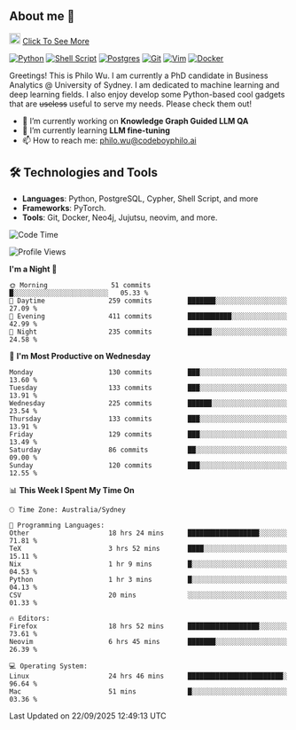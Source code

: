 ## About me 🤗

<a href="#"><img src="https://media.giphy.com/media/hvRJCLFzcasrR4ia7z/giphy.gif" width="20px" height="20px"></a> [Click To See More](https://codeboyphilo.github.io)

[![Python](https://img.shields.io/badge/python-3670A0?style=for-the-badge&logo=python&logoColor=ffdd54)](#)
[![Shell Script](https://img.shields.io/badge/shell_script-%23121011.svg?style=for-the-badge&logo=gnu-bash&logoColor=white)](#)
[![Postgres](https://img.shields.io/badge/postgres-%23316192.svg?style=for-the-badge&logo=postgresql&logoColor=white)](#)
[![Git](https://img.shields.io/badge/git-%23F05033.svg?style=for-the-badge&logo=git&logoColor=white)](#)
[![Vim](https://img.shields.io/badge/VIM-%2311AB00.svg?style=for-the-badge&logo=vim&logoColor=white)](#)
[![Docker](https://img.shields.io/badge/docker-%230db7ed.svg?style=for-the-badge&logo=docker&logoColor=white)](#)

Greetings! This is Philo Wu. I am currently a PhD candidate in Business Analytics \@ University of Sydney. I am dedicated to machine learning and deep learning fields. I also enjoy develop some Python-based cool gadgets that are ~~useless~~ useful to serve my needs. Please check them out!

- 🔭 I’m currently working on **Knowledge Graph Guided LLM QA**
- 🌱 I’m currently learning **LLM fine-tuning**
- 📫 How to reach me: philo.wu@codeboyphilo.ai

## 🛠 Technologies and Tools
- **Languages**: Python, PostgreSQL, Cypher, Shell Script, and more
- **Frameworks**: PyTorch.
- **Tools**: Git, Docker, Neo4j, Jujutsu, neovim, and more.

<!--START_SECTION:waka-->
![Code Time](http://img.shields.io/badge/Code%20Time-1%2C137%20hrs%2037%20mins-blue)

![Profile Views](http://img.shields.io/badge/Profile%20Views-0-blue)

**I'm a Night 🦉** 

```text
🌞 Morning                51 commits          █░░░░░░░░░░░░░░░░░░░░░░░░   05.33 % 
🌆 Daytime                259 commits         ███████░░░░░░░░░░░░░░░░░░   27.09 % 
🌃 Evening                411 commits         ███████████░░░░░░░░░░░░░░   42.99 % 
🌙 Night                  235 commits         ██████░░░░░░░░░░░░░░░░░░░   24.58 % 
```
📅 **I'm Most Productive on Wednesday** 

```text
Monday                   130 commits         ███░░░░░░░░░░░░░░░░░░░░░░   13.60 % 
Tuesday                  133 commits         ███░░░░░░░░░░░░░░░░░░░░░░   13.91 % 
Wednesday                225 commits         ██████░░░░░░░░░░░░░░░░░░░   23.54 % 
Thursday                 133 commits         ███░░░░░░░░░░░░░░░░░░░░░░   13.91 % 
Friday                   129 commits         ███░░░░░░░░░░░░░░░░░░░░░░   13.49 % 
Saturday                 86 commits          ██░░░░░░░░░░░░░░░░░░░░░░░   09.00 % 
Sunday                   120 commits         ███░░░░░░░░░░░░░░░░░░░░░░   12.55 % 
```


📊 **This Week I Spent My Time On** 

```text
🕑︎ Time Zone: Australia/Sydney

💬 Programming Languages: 
Other                    18 hrs 24 mins      ██████████████████░░░░░░░   71.81 % 
TeX                      3 hrs 52 mins       ████░░░░░░░░░░░░░░░░░░░░░   15.11 % 
Nix                      1 hr 9 mins         █░░░░░░░░░░░░░░░░░░░░░░░░   04.53 % 
Python                   1 hr 3 mins         █░░░░░░░░░░░░░░░░░░░░░░░░   04.13 % 
CSV                      20 mins             ░░░░░░░░░░░░░░░░░░░░░░░░░   01.33 % 

🔥 Editors: 
Firefox                  18 hrs 52 mins      ██████████████████░░░░░░░   73.61 % 
Neovim                   6 hrs 45 mins       ███████░░░░░░░░░░░░░░░░░░   26.39 % 

💻 Operating System: 
Linux                    24 hrs 46 mins      ████████████████████████░   96.64 % 
Mac                      51 mins             █░░░░░░░░░░░░░░░░░░░░░░░░   03.36 % 
```


 Last Updated on 22/09/2025 12:49:13 UTC
<!--END_SECTION:waka-->
